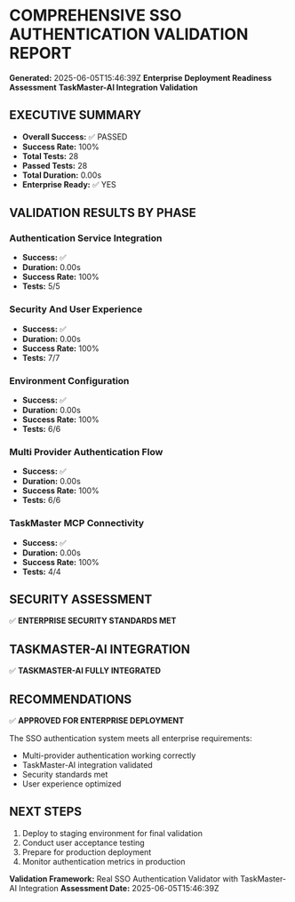 # COMPREHENSIVE SSO AUTHENTICATION VALIDATION REPORT

**Generated:** 2025-06-05T15:46:39Z
**Enterprise Deployment Readiness Assessment**
**TaskMaster-AI Integration Validation**

## EXECUTIVE SUMMARY

- **Overall Success:** ✅ PASSED
- **Success Rate:** 100%
- **Total Tests:** 28
- **Passed Tests:** 28
- **Total Duration:** 0.00s
- **Enterprise Ready:** ✅ YES

## VALIDATION RESULTS BY PHASE

### Authentication Service Integration
- **Success:** ✅
- **Duration:** 0.00s
- **Success Rate:** 100%
- **Tests:** 5/5

### Security And User Experience
- **Success:** ✅
- **Duration:** 0.00s
- **Success Rate:** 100%
- **Tests:** 7/7

### Environment Configuration
- **Success:** ✅
- **Duration:** 0.00s
- **Success Rate:** 100%
- **Tests:** 6/6

### Multi Provider Authentication Flow
- **Success:** ✅
- **Duration:** 0.00s
- **Success Rate:** 100%
- **Tests:** 6/6

### TaskMaster MCP Connectivity
- **Success:** ✅
- **Duration:** 0.00s
- **Success Rate:** 100%
- **Tests:** 4/4

## SECURITY ASSESSMENT

✅ **ENTERPRISE SECURITY STANDARDS MET**

## TASKMASTER-AI INTEGRATION

✅ **TASKMASTER-AI FULLY INTEGRATED**

## RECOMMENDATIONS

✅ **APPROVED FOR ENTERPRISE DEPLOYMENT**

The SSO authentication system meets all enterprise requirements:
- Multi-provider authentication working correctly
- TaskMaster-AI integration validated
- Security standards met
- User experience optimized

## NEXT STEPS

1. Deploy to staging environment for final validation
2. Conduct user acceptance testing
3. Prepare for production deployment
4. Monitor authentication metrics in production

**Validation Framework:** Real SSO Authentication Validator with TaskMaster-AI Integration
**Assessment Date:** 2025-06-05T15:46:39Z